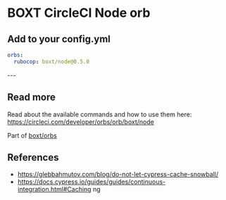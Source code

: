 # BOXT CircleCI Node orb

<!--
The version number below is automatically populated by a GitHub workflow.
You can see how this works in ./github/workflows/update-readme-workflow.yml
-->

<!-- VERSION_SNIPPET_START -->
## Add to your config.yml

``` yml
orbs:
  rubocop: boxt/node@0.5.0

```

---<!-- VERSION_SNIPPET_END -->

## Read more

Read about the available commands and how to use them here:
https://circleci.com/developer/orbs/orb/boxt/node


Part of [boxt/orbs](https://github.com/boxt/orbs)

## References

* https://glebbahmutov.com/blog/do-not-let-cypress-cache-snowball/
* https://docs.cypress.io/guides/guides/continuous-integration.html#Caching
ng
